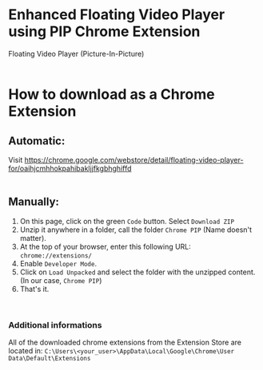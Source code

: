 # Enhanced Floating Video Player using PIP Chrome Extension
Floating Video Player (Picture-In-Picture)<br /><br />

# How to download as a Chrome Extension

## Automatic: 
Visit https://chrome.google.com/webstore/detail/floating-video-player-for/oaihjcmhhokpahibakljjfkgbhghiffd
<br /><br />

## Manually:

1. On this page, click on the green `Code` button. Select `Download ZIP`
2. Unzip it anywhere in a folder, call the folder `Chrome PIP` (Name doesn't matter).
3. At the top of your browser, enter this following URL: `chrome://extensions/`
4. Enable `Developer Mode`.
5. Click on `Load Unpacked` and select the folder with the unzipped content. (In our case, `Chrome PIP`)
6. That's it.

<br />

### Additional informations
All of the downloaded chrome extensions from the Extension Store are located in: 
`C:\Users\<your_user>\AppData\Local\Google\Chrome\User Data\Default\Extensions`
